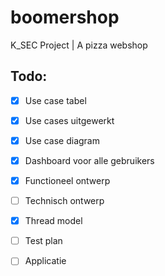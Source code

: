 # boomershop
K_SEC Project | A pizza webshop

## Todo:
- [x] Use case tabel
- [x] Use cases uitgewerkt
- [x] Use case diagram
- [x] Dashboard voor alle gebruikers

- [x] Functioneel ontwerp
- [ ] Technisch ontwerp
- [x] Thread model

- [ ] Test plan

- [ ] Applicatie
